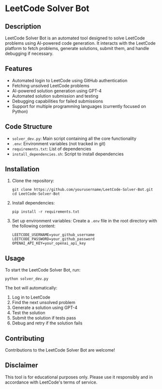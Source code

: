 # LeetCode Solver Bot

## Description

LeetCode Solver Bot is an automated tool designed to solve LeetCode problems using AI-powered code generation. It interacts with the LeetCode platform to fetch problems, generate solutions, submit them, and handle debugging if necessary.

## Features

- Automated login to LeetCode using GitHub authentication
- Fetching unsolved LeetCode problems
- AI-powered solution generation using GPT-4
- Automated solution submission and testing
- Debugging capabilities for failed submissions
- Support for multiple programming languages (currently focused on Python)

## Code Structure

- `solver_dev.py`: Main script containing all the core functionality
- `.env`: Environment variables (not tracked in git)
- `requirements.txt`: List of dependencies
- `install_dependencies.sh`: Script to install dependencies

## Installation

1. Clone the repository:
   ```
   git clone https://github.com/yourusername/LeetCode-Solver-Bot.git
   cd LeetCode-Solver-Bot
   ```

2. Install dependencies:
   ```
   pip install -r requirements.txt
   ```

3. Set up environment variables:
   Create a `.env` file in the root directory with the following content:
   ```
   LEETCODE_USERNAME=your_github_username
   LEETCODE_PASSWORD=your_github_password
   OPENAI_API_KEY=your_openai_api_key
   ```

## Usage

To start the LeetCode Solver Bot, run:

```
python solver_dev.py
```

The bot will automatically:
1. Log in to LeetCode
2. Find the next unsolved problem
3. Generate a solution using GPT-4
4. Test the solution
5. Submit the solution if tests pass
6. Debug and retry if the solution fails

## Contributing

Contributions to the LeetCode Solver Bot are welcome!

## Disclaimer

This tool is for educational purposes only. Please use it responsibly and in accordance with LeetCode's terms of service.